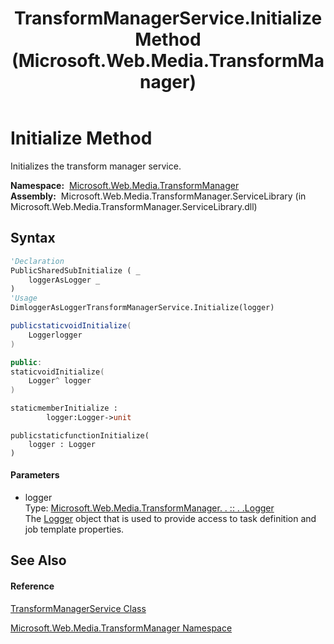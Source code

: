 ﻿---
title: TransformManagerService.Initialize Method  (Microsoft.Web.Media.TransformManager)
TOCTitle: Initialize Method
ms:assetid: M:Microsoft.Web.Media.TransformManager.TransformManagerService.Initialize(Microsoft.Web.Media.TransformManager.Logger)
ms:mtpsurl: https://msdn.microsoft.com/en-us/library/microsoft.web.media.transformmanager.transformmanagerservice.initialize(v=VS.90)
ms:contentKeyID: 35520770
ms.date: 06/14/2012
mtps_version: v=VS.90
f1_keywords:
- Microsoft.Web.Media.TransformManager.TransformManagerService.Initialize
dev_langs:
- CSharp
- JScript
- VB
- FSharp
- c++
api_location:
- Microsoft.Web.Media.TransformManager.ServiceLibrary.dll
api_name:
- Microsoft.Web.Media.TransformManager.TransformManagerService.Initialize
api_type:
- Managed
topic_type:
- apiref
- kbSyntax
product_family_name: VS
ROBOTS: INDEX,FOLLOW
---

# Initialize Method

Initializes the transform manager service.

**Namespace:**  [Microsoft.Web.Media.TransformManager](microsoft-web-media-transformmanager-namespace.md)  
**Assembly:**  Microsoft.Web.Media.TransformManager.ServiceLibrary (in Microsoft.Web.Media.TransformManager.ServiceLibrary.dll)

## Syntax

``` vb
'Declaration
PublicSharedSubInitialize ( _
    loggerAsLogger _
)
'Usage
DimloggerAsLoggerTransformManagerService.Initialize(logger)
```

``` csharp
publicstaticvoidInitialize(
    Loggerlogger
)
```

``` c++
public:
staticvoidInitialize(
    Logger^ logger
)
```

``` fsharp
staticmemberInitialize : 
        logger:Logger->unit
```

``` jscript
publicstaticfunctionInitialize(
    logger : Logger
)
```

#### Parameters

  - logger  
    Type: [Microsoft.Web.Media.TransformManager. . :: . .Logger](logger-class-microsoft-web-media-transformmanager.md)  
    The [Logger](logger-class-microsoft-web-media-transformmanager.md) object that is used to provide access to task definition and job template properties.  

## See Also

#### Reference

[TransformManagerService Class](transformmanagerservice-class-microsoft-web-media-transformmanager.md)

[Microsoft.Web.Media.TransformManager Namespace](microsoft-web-media-transformmanager-namespace.md)

